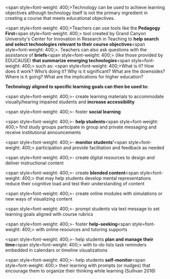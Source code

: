<span style=font-weight: 400;>Technology can be used to achieve learning objectives although technology itself is not the primary ingredient in creating a course that meets educational objectives. </span>

<span style=font-weight: 400;>Teachers can use tools like the </span>**Pedagogy First**<span style=font-weight: 400;> tool created by Grand Canyon University's Center for Innovation in Research in Teaching to </span>**help search and select technologies relevant to their course objectives**<span style=font-weight: 400;>. Teachers can also ask questions with the assistance of </span>**briefs**<span style=font-weight: 400;> (like those provided by EDUCAUSE) </span>**that summarize emerging technologies**<span style=font-weight: 400;> such as: </span><span style=font-weight: 400;>What is it? How does it work? Who’s doing it? Why is it significant? What are the downsides? Where is it going? What are the implications for higher education?</span>

**Technology aligned to specific learning goals can then be used to:**</p>  <p><span style=font-weight: 400;>- create learning materials to accommodate visually/hearing impaired students and </span>**increase accessibility**</p>  <p><span style=font-weight: 400;>- foster </span>**social learning**</p>  <p><span style=font-weight: 400;>- </span>**help students**<span style=font-weight: 400;> find study groups participate in group and private messaging and receive institutional announcements</span></p>  <p><span style=font-weight: 400;>- </span>**monitor students’**<span style=font-weight: 400;> participation and provide facilitation and feedback as needed</span></p>  <p><span style=font-weight: 400;>- create digital resources to design and deliver instructional content</span></p>  <p><span style=font-weight: 400;>- create </span>**blended content**<span style=font-weight: 400;> that may help students develop mental representations reduce their cognitive load and test their understanding of content</span></p>  <p><span style=font-weight: 400;>- create online modules with simulations or new ways of visualizing content</span></p>  <p><span style=font-weight: 400;>- prompt students via text message to set learning goals aligned with course rubrics</span></p>  <p><span style=font-weight: 400;>- foster </span>**help-seeking**<span style=font-weight: 400;> with online resources and tutoring supports</span></p>  <p><span style=font-weight: 400;>- help students </span>**plan and manage their time**<span style=font-weight: 400;> with to-do lists task reminders embedded in calendars or timeline visualizations</span></p>  <p><span style=font-weight: 400;>- help students </span>**self-monitor**<span style=font-weight: 400;> their learning with prompts (or nudges) that encourage them to organize their thinking while learning (Sullivan 2016)</span>